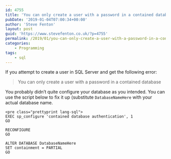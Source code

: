 ```yaml
---
id: 4755
title: 'You can only create a user with a password in a contained database'
pubDate: '2019-01-04T07:00:34+00:00'
author: 'Steve Fenton'
layout: post
guid: 'https://www.stevefenton.co.uk/?p=4755'
permalink: /2019/01/you-can-only-create-a-user-with-a-password-in-a-contained-database/
categories:
    - Programming
tags:
    - sql
---
```


If you attempt to create a user in SQL Server and get the following error:

> You can only create a user with a password in a contained database

You probably didn’t quite configure your database as you intended. You can use the script below to fix it up (substitute `DatabaseNameHere` with your actual database name.

```
<pre class="prettyprint lang-sql">
EXEC sp_configure 'contained database authentication', 1
GO

RECONFIGURE
GO

ALTER DATABASE DatabaseNameHere
SET containment = PARTIAL
GO
```